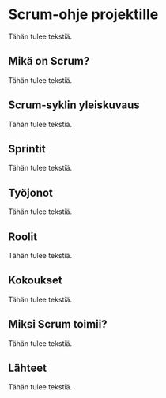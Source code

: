 # Scrum-ohje projektille
Tähän tulee tekstiä.



## Mikä on Scrum?
Tähän tulee tekstiä.



## Scrum-syklin yleiskuvaus
Tähän tulee tekstiä.



## Sprintit
Tähän tulee tekstiä.



## Työjonot
Tähän tulee tekstiä.



## Roolit
Tähän tulee tekstiä.



## Kokoukset
Tähän tulee tekstiä.



## Miksi Scrum toimii?
Tähän tulee tekstiä.



## Lähteet
Tähän tulee tekstiä.